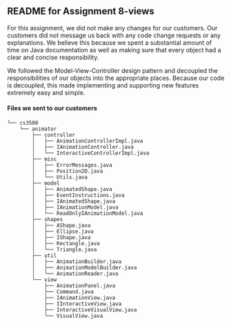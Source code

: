 ## README for Assignment 8-views

For this assignment, we did not make any changes for our customers. Our customers did not message us back with any code change requests or any explanations. We believe this because we spent a substantial amount of time on Java documentation as well as making sure that every object had a clear and concise responsibility. 

We followed the Model-View-Controller design pattern and decoupled the responsibilities of our objects into the appropriate places. Because our code is decoupled, this made implementing and supporting new features extremely easy and simple. 

#### Files we sent to our customers
```
└── cs3500
    └── animator
        ├── controller
        │   ├── AnimationControllerImpl.java
        │   ├── IAnimationController.java
        │   └── InteractiveControllerImpl.java
        ├── misc
        │   ├── ErrorMessages.java
        │   ├── Position2D.java
        │   └── Utils.java
        ├── model
        │   ├── AnimatedShape.java
        │   ├── EventInstructions.java
        │   ├── IAnimatedShape.java
        │   ├── IAnimationModel.java
        │   └── ReadOnlyIAnimationModel.java
        ├── shapes
        │   ├── AShape.java
        │   ├── Ellipse.java
        │   ├── IShape.java
        │   ├── Rectangle.java
        │   └── Triangle.java
        ├── util
        │   ├── AnimationBuilder.java
        │   ├── AnimationModelBuilder.java
        │   └── AnimationReader.java
        └── view
            ├── AnimationPanel.java
            ├── Command.java
            ├── IAnimationView.java
            ├── IInteractiveView.java
            ├── InteractiveVisualView.java
            └── VisualView.java
```